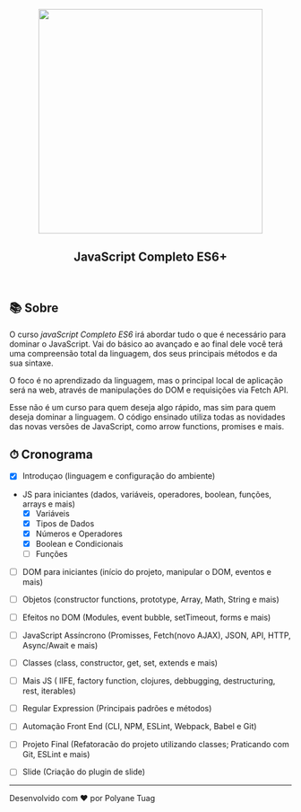 <p align="center"> 
  <img width= '400' src="https://media-exp1.licdn.com/dms/image/C4E1BAQHsufRVzp5cnQ/company-background_10000/0?e=2159024400&v=beta&t=eenhnaynP2rpYHnCWK4BBz5iCRw0k_wbzxoOtgapTdw">
</p>
<h2 align="center"><strong>JavaScript Completo ES6+</strong></h2><br>

## 📚 Sobre

O curso *javaScript Completo ES6* irá abordar tudo o que é necessário para dominar o JavaScript. Vai do básico ao avançado e ao final dele você terá uma compreensão total da linguagem, dos seus principais métodos e da sua sintaxe.

 O foco é no aprendizado da linguagem, mas o principal local de aplicação será na web, através de manipulações do DOM e requisições via Fetch API.

Esse não é um curso para quem deseja algo rápido, mas sim para quem deseja dominar a linguagem. O código ensinado utiliza todas as novidades das novas versões de JavaScript, como arrow functions, promises e mais.


## ⏱ Cronograma 

- [x] Introduçao (linguagem e  configuração do ambiente)
- JS para iniciantes (dados, variáveis, operadores, boolean, funções, arrays e mais)
    - [x] Variáveis
    - [x] Tipos de Dados 
    - [x] Números e Operadores
    - [x] Boolean e Condicionais
    - [ ] Funções 
- [ ] DOM para iniciantes (início do projeto, manipular o DOM, eventos e mais)
- [ ] Objetos (constructor functions, prototype, Array, Math, String e mais)
- [ ] Efeitos no DOM (Modules, event bubble, setTimeout, forms e mais)
- [ ] JavaScript Assíncrono (Promisses, Fetch(novo AJAX), JSON, API, HTTP, Async/Await e mais)
- [ ] Classes (class, constructor, get, set, extends e mais)
- [ ] Mais JS ( IIFE, factory function, clojures, debbugging, destructuring, rest, iterables)
- [ ] Regular Expression (Principais padrões e métodos)
- [ ] Automação Front End (CLI, NPM, ESLint, Webpack, Babel e Git)
- [ ] Projeto Final (Refatoracão do projeto utilizando classes; Praticando com Git, ESLint e mais)
- [ ] Slide (Criação do plugin de slide)


<!-- <details><summary>CLICK ME</summary>
<p>

#### yes, even hidden code blocks!

```python
print("hello world!")
```

</p>
</details> -->





---

Desenvolvido com ❤️ por Polyane Tuag